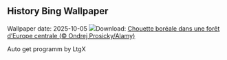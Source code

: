 ## History Bing Wallpaper
Wallpaper date: 2025-10-05
![](https://www.bing.com/th?id=OHR.TeacherOwl_FR-FR0719163215_UHD.jpg&w=1000)Download: [Chouette boréale dans une forêt d’Europe centrale (© Ondrej Prosicky/Alamy)](https://www.bing.com/th?id=OHR.TeacherOwl_FR-FR0719163215_UHD.jpg)

Auto get programm by LtgX
